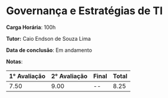 # Governança e Estratégias de TI

**Carga Horária**: 100h

**Tutor:** Caio Endson de Souza Lima

**Data de conclusão**: Em andamento

**Notas**:

| 1° Avaliação | 2° Avaliação | Final | Total |
| ------------ | ------------ | :---- | ----- |
| 7.50         | 9.00         | --    | 8.25  |
